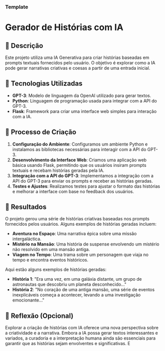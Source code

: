 
### Template

# Gerador de Histórias com IA

## 📒 Descrição
Este projeto utiliza uma IA Generativa para criar histórias baseadas em prompts textuais fornecidos pelo usuário. O objetivo é explorar como a IA pode gerar narrativas criativas e coesas a partir de uma entrada inicial.

## 🤖 Tecnologias Utilizadas
- **GPT-3**: Modelo de linguagem da OpenAI utilizado para gerar textos.
- **Python**: Linguagem de programação usada para integrar com a API do GPT-3.
- **Flask**: Framework para criar uma interface web simples para interação com a IA.

## 🧐 Processo de Criação
1. **Configuração do Ambiente**: Configuramos um ambiente Python e instalamos as bibliotecas necessárias para interagir com a API do GPT-3.
2. **Desenvolvimento da Interface Web**: Criamos uma aplicação web básica usando Flask, permitindo que os usuários insiram prompts textuais e recebam histórias geradas pela IA.
3. **Integração com a API do GPT-3**: Implementamos a integração com a API do GPT-3 para enviar os prompts e receber as histórias geradas.
4. **Testes e Ajustes**: Realizamos testes para ajustar o formato das histórias e melhorar a interface com base no feedback dos usuários.

## 🚀 Resultados
O projeto gerou uma série de histórias criativas baseadas nos prompts fornecidos pelos usuários. Alguns exemplos de histórias geradas incluem:
- **Aventura no Espaço**: Uma narrativa épica sobre uma missão intergaláctica.
- **Mistério na Mansão**: Uma história de suspense envolvendo um mistério não resolvido em uma mansão antiga.
- **Viagem no Tempo**: Uma trama sobre um personagem que viaja no tempo e encontra eventos históricos.

Aqui estão alguns exemplos de histórias geradas:
- **História 1**: "Era uma vez, em uma galáxia distante, um grupo de astronautas que descobriu um planeta desconhecido..."
- **História 2**: "No coração de uma antiga mansão, uma série de eventos inexplicáveis começa a acontecer, levando a uma investigação emocionante..."

## 💭 Reflexão (Opcional)
Explorar a criação de histórias com IA oferece uma nova perspectiva sobre a criatividade e a narrativa. Embora a IA possa gerar textos interessantes e variados, a curadoria e a interpretação humana ainda são essenciais para garantir que as histórias sejam envolventes e significativas. E



